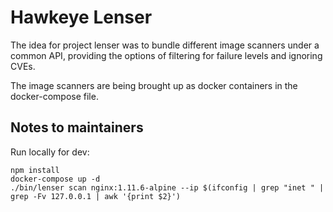 # Hawkeye Lenser

The idea for project lenser was to bundle different image scanners under a common API, providing the options of filtering for failure levels and ignoring CVEs.

The image scanners are being brought up as docker containers in the docker-compose file.

## Notes to maintainers

Run locally for dev:

```
npm install
docker-compose up -d
./bin/lenser scan nginx:1.11.6-alpine --ip $(ifconfig | grep "inet " | grep -Fv 127.0.0.1 | awk '{print $2}')
```
